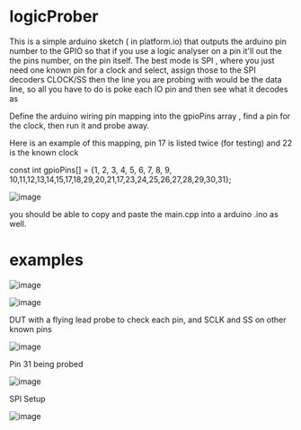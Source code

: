 # logicProber

This is a simple arduino sketch ( in platform.io)  that outputs the arduino pin number to the GPIO so that if you use a 
logic analyser on a pin it'll out the the pins number, on the pin itself. The best mode is SPI , where you just need one known pin for a clock and select, assign those 
to the SPI decoders CLOCK/SS then the line you are probing with would be the data line, so all you have to do is poke each IO pin and then see what it decodes as


Define the arduino wiring pin mapping into the gpioPins array , find a pin for the clock, then run it and probe away.

Here is an example of this mapping, pin 17 is listed twice (for testing) and 22 is the known clock

const int gpioPins[] = {1, 2, 3, 4, 5, 6, 7, 8, 9, 10,11,12,13,14,15,17,18,29,20,21,17,23,24,25,26,27,28,29,30,31};

![image](https://github.com/charlie-x/logicProber/assets/2334094/0d11cfa5-5904-43e8-a59e-3a5add3d25ac)

you should be able to copy and paste the main.cpp into a arduino .ino as well.

# examples

![image](https://github.com/charlie-x/logicProber/assets/2334094/460ddb4e-da29-4d57-90a0-dafa0521bb18)

![image](https://github.com/charlie-x/logicProber/assets/2334094/5c785fc5-13ed-44da-8e62-85cdbc0f9962)


DUT with a flying lead probe to check each pin, and SCLK and SS on other known pins

![image](https://github.com/charlie-x/logicProber/assets/2334094/e8856484-654d-433d-87e6-bd98a2b5a036)


Pin 31 being probed

![image](https://github.com/charlie-x/logicProber/assets/2334094/fc31403e-4693-4be1-8e3d-030d4196184d)


SPI Setup

![image](https://github.com/charlie-x/logicProber/assets/2334094/fb77db75-0b38-4980-b680-8bc240b0e280)
